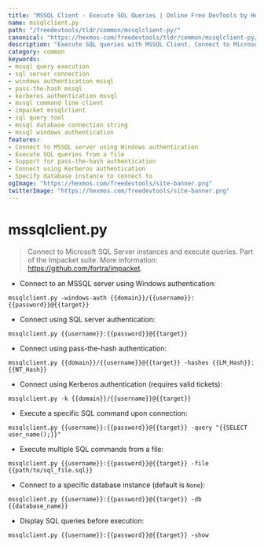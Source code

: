 ```yaml
---
title: "MSSQL Client - Execute SQL Queries | Online Free DevTools by Hexmos"
name: mssqlclient.py
path: "/freedevtools/tldr/common/mssqlclient-py/"
canonical: "https://hexmos-com/freedevtools/tldr/common/mssqlclient-py/"
description: "Execute SQL queries with MSSQL Client. Connect to Microsoft SQL Server instances using various authentication methods. Free online tool, no registration required."
category: common
keywords:
- mssql query execution
- sql server connection
- windows authentication mssql
- pass-the-hash mssql
- kerberos authentication mssql
- mssql command line client
- impacket mssqlclient
- sql query tool
- mssql database connection string
- mssql windows authentication
features:
- Connect to MSSQL server using Windows authentication
- Execute SQL queries from a file
- Support for pass-the-hash authentication
- Connect using Kerberos authentication
- Specify database instance to connect to
ogImage: "https://hexmos.com/freedevtools/site-banner.png"
twitterImage: "https://hexmos.com/freedevtools/site-banner.png"
---
```


# mssqlclient.py

> Connect to Microsoft SQL Server instances and execute queries.
> Part of the Impacket suite.
> More information: <https://github.com/fortra/impacket>.

- Connect to an MSSQL server using Windows authentication:

`mssqlclient.py -windows-auth {{domain}}/{{username}}:{{password}}@{{target}}`

- Connect using SQL server authentication:

`mssqlclient.py {{username}}:{{password}}@{{target}}`

- Connect using pass-the-hash authentication:

`mssqlclient.py {{domain}}/{{username}}@{{target}} -hashes {{LM_Hash}}:{{NT_Hash}}`

- Connect using Kerberos authentication (requires valid tickets):

`mssqlclient.py -k {{domain}}/{{username}}@{{target}}`

- Execute a specific SQL command upon connection:

`mssqlclient.py {{username}}:{{password}}@{{target}} -query "{{SELECT user_name();}}"`

- Execute multiple SQL commands from a file:

`mssqlclient.py {{username}}:{{password}}@{{target}} -file {{path/to/sql_file.sql}}`

- Connect to a specific database instance (default is `None`):

`mssqlclient.py {{username}}:{{password}}@{{target}} -db {{database_name}}`

- Display SQL queries before execution:

`mssqlclient.py {{username}}:{{password}}@{{target}} -show`
